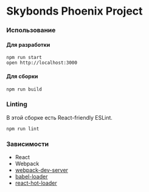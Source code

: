 Skybonds Phoenix Project
=======================

### Использование

#### Для разработки
```
npm run start
open http://localhost:3000
```

#### Для сборки
```
npm run build
```
### Linting

В этой сборке есть React-friendly ESLint.

```
npm run lint
```


### Зависимости

* React
* Webpack
* [webpack-dev-server](https://github.com/webpack/webpack-dev-server)
* [babel-loader](https://github.com/babel/babel-loader)
* [react-hot-loader](https://github.com/gaearon/react-hot-loader)
